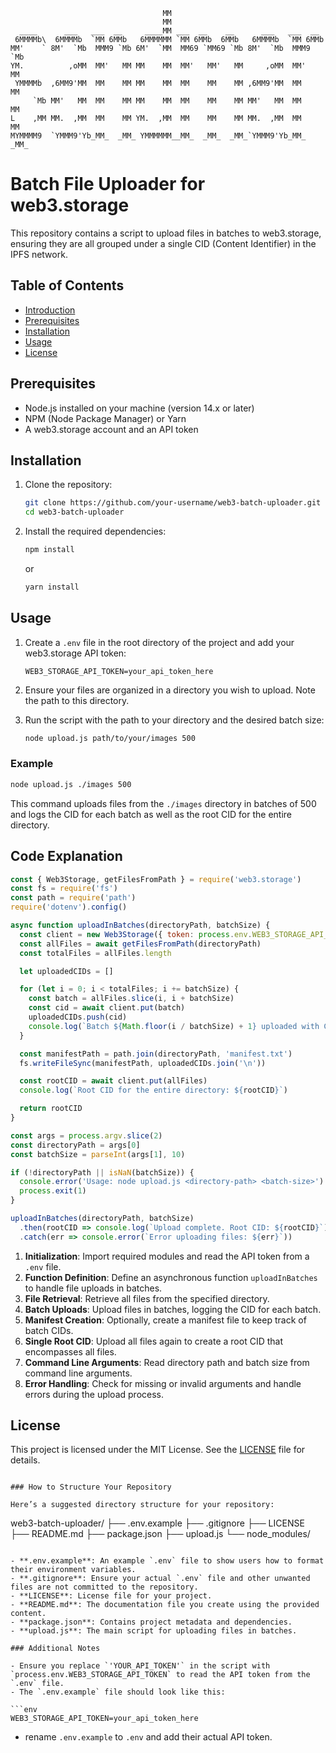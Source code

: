 ```
                                  MM                                          
                                  MM                                          
  ____      ___   ___  __     ____MM ___  __    __      ___   ___  __         
 6MMMMb\  6MMMMb  `MM 6MMb   6MMMMMM `MM 6MMb  6MMb   6MMMMb  `MM 6MMb        
MM'    ` 8M'  `Mb  MMM9 `Mb 6M'  `MM  MM69 `MM69 `Mb 8M'  `Mb  MMM9 `Mb       
YM.          ,oMM  MM'   MM MM    MM  MM'   MM'   MM     ,oMM  MM'   MM       
 YMMMMb  ,6MM9'MM  MM    MM MM    MM  MM    MM    MM ,6MM9'MM  MM    MM       
     `Mb MM'   MM  MM    MM MM    MM  MM    MM    MM MM'   MM  MM    MM       
L    ,MM MM.  ,MM  MM    MM YM.  ,MM  MM    MM    MM MM.  ,MM  MM    MM       
MYMMMM9  `YMMM9'Yb_MM_  _MM_ YMMMMMM__MM_  _MM_  _MM_`YMMM9'Yb_MM_  _MM_  
```


# Batch File Uploader for web3.storage

This repository contains a script to upload files in batches to web3.storage, ensuring they are all grouped under a single CID (Content Identifier) in the IPFS network.

## Table of Contents

- [Introduction](#introduction)
- [Prerequisites](#prerequisites)
- [Installation](#installation)
- [Usage](#usage)
- [License](#license)

## Prerequisites

- Node.js installed on your machine (version 14.x or later)
- NPM (Node Package Manager) or Yarn
- A web3.storage account and an API token

## Installation

1. Clone the repository:

    ```bash
    git clone https://github.com/your-username/web3-batch-uploader.git
    cd web3-batch-uploader
    ```

2. Install the required dependencies:

    ```bash
    npm install
    ```

    or

    ```bash
    yarn install
    ```

## Usage

1. Create a `.env` file in the root directory of the project and add your web3.storage API token:

    ```env
    WEB3_STORAGE_API_TOKEN=your_api_token_here
    ```

2. Ensure your files are organized in a directory you wish to upload. Note the path to this directory.

3. Run the script with the path to your directory and the desired batch size:

    ```bash
    node upload.js path/to/your/images 500
    ```

### Example

```bash
node upload.js ./images 500
```

This command uploads files from the `./images` directory in batches of 500 and logs the CID for each batch as well as the root CID for the entire directory.

## Code Explanation

```javascript
const { Web3Storage, getFilesFromPath } = require('web3.storage')
const fs = require('fs')
const path = require('path')
require('dotenv').config()

async function uploadInBatches(directoryPath, batchSize) {
  const client = new Web3Storage({ token: process.env.WEB3_STORAGE_API_TOKEN })
  const allFiles = await getFilesFromPath(directoryPath)
  const totalFiles = allFiles.length

  let uploadedCIDs = []

  for (let i = 0; i < totalFiles; i += batchSize) {
    const batch = allFiles.slice(i, i + batchSize)
    const cid = await client.put(batch)
    uploadedCIDs.push(cid)
    console.log(`Batch ${Math.floor(i / batchSize) + 1} uploaded with CID: ${cid}`)
  }

  const manifestPath = path.join(directoryPath, 'manifest.txt')
  fs.writeFileSync(manifestPath, uploadedCIDs.join('\n'))

  const rootCID = await client.put(allFiles)
  console.log(`Root CID for the entire directory: ${rootCID}`)

  return rootCID
}

const args = process.argv.slice(2)
const directoryPath = args[0]
const batchSize = parseInt(args[1], 10)

if (!directoryPath || isNaN(batchSize)) {
  console.error('Usage: node upload.js <directory-path> <batch-size>')
  process.exit(1)
}

uploadInBatches(directoryPath, batchSize)
  .then(rootCID => console.log(`Upload complete. Root CID: ${rootCID}`))
  .catch(err => console.error(`Error uploading files: ${err}`))
```

1. **Initialization**: Import required modules and read the API token from a `.env` file.
2. **Function Definition**: Define an asynchronous function `uploadInBatches` to handle file uploads in batches.
3. **File Retrieval**: Retrieve all files from the specified directory.
4. **Batch Uploads**: Upload files in batches, logging the CID for each batch.
5. **Manifest Creation**: Optionally, create a manifest file to keep track of batch CIDs.
6. **Single Root CID**: Upload all files again to create a root CID that encompasses all files.
7. **Command Line Arguments**: Read directory path and batch size from command line arguments.
8. **Error Handling**: Check for missing or invalid arguments and handle errors during the upload process.

## License

This project is licensed under the MIT License. See the [LICENSE](LICENSE) file for details.
```

### How to Structure Your Repository

Here’s a suggested directory structure for your repository:

```

web3-batch-uploader/
├── .env.example
├── .gitignore
├── LICENSE
├── README.md
├── package.json
├── upload.js
└── node_modules/

```

- **.env.example**: An example `.env` file to show users how to format their environment variables.
- **.gitignore**: Ensure your actual `.env` file and other unwanted files are not committed to the repository.
- **LICENSE**: License file for your project.
- **README.md**: The documentation file you create using the provided content.
- **package.json**: Contains project metadata and dependencies.
- **upload.js**: The main script for uploading files in batches.

### Additional Notes

- Ensure you replace `'YOUR_API_TOKEN'` in the script with `process.env.WEB3_STORAGE_API_TOKEN` to read the API token from the `.env` file.
- The `.env.example` file should look like this:

```env
WEB3_STORAGE_API_TOKEN=your_api_token_here
```

- rename `.env.example` to `.env` and add their actual API token.
